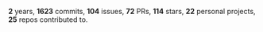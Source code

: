 **2** years, **1623** commits, **104** issues, **72** PRs, **114** stars, **22** personal projects, **25** repos contributed to.
